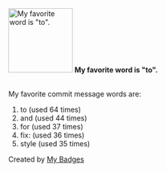 <img src="https://my-badges.github.io/my-badges/favorite-word.png" alt="My favorite word is &quot;to&quot;." title="My favorite word is &quot;to&quot;." width="128">
<strong>My favorite word is &quot;to&quot;.</strong>
<br><br>

My favorite commit message words are:

1. to (used 64 times)
2. and (used 44 times)
3. for (used 37 times)
4. fix: (used 36 times)
5. style (used 35 times)


Created by <a href="https://github.com/my-badges/my-badges">My Badges</a>